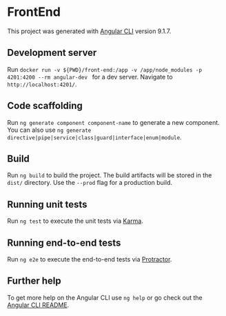 # FrontEnd

This project was generated with [Angular CLI](https://github.com/angular/angular-cli) version 9.1.7.

## Development server

Run `docker run -v ${PWD}/front-end:/app -v /app/node_modules -p 4201:4200 --rm angular-dev ` for a dev server. Navigate to `http://localhost:4201/`.

## Code scaffolding

Run `ng generate component component-name` to generate a new component. You can also use `ng generate directive|pipe|service|class|guard|interface|enum|module`.

## Build

Run `ng build` to build the project. The build artifacts will be stored in the `dist/` directory. Use the `--prod` flag for a production build.

## Running unit tests

Run `ng test` to execute the unit tests via [Karma](https://karma-runner.github.io).

## Running end-to-end tests

Run `ng e2e` to execute the end-to-end tests via [Protractor](http://www.protractortest.org/).

## Further help

To get more help on the Angular CLI use `ng help` or go check out the [Angular CLI README](https://github.com/angular/angular-cli/blob/master/README.md).
